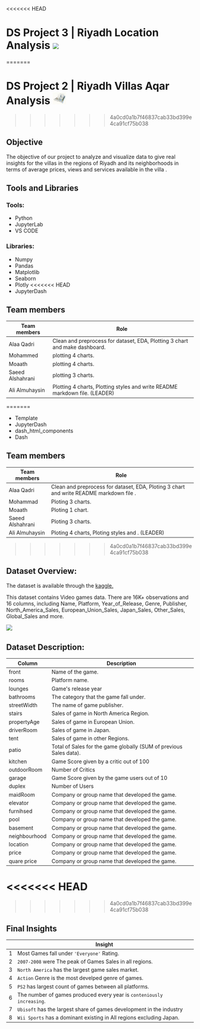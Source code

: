 <<<<<<< HEAD
#  DS Project 3 | Riyadh Location Analysis <img src='game.png' width=36>
=======
#  DS Project 2 | Riyadh Villas Aqar Analysis <img src='figures\aqar.jpg' width=36>
>>>>>>> 4a0cd0a1b7f46837cab33bd399e4ca91cf75b038

## Objective
The objective of our project to analyze and visualize data to give real insights for the villas in the regions of Riyadh and its neighborhoods in terms of average prices, views and services available in the villa .

## Tools and Libraries
### Tools:
- Python
- JupyterLab
- VS CODE
### Libraries:
- Numpy
- Pandas
- Matplotlib
- Seaborn
- Plotly
<<<<<<< HEAD
- JupyterDash

## Team members
| Team members | Role |
| -- | ----------- |
| Alaa Qadri | Clean and preprocess for dataset, EDA, Plotting 3 chart and make dashboard. |
| Mohammed  | plotting 4 charts.|
| Moaath  | plotting 4 charts.|
| Saeed Alshahrani  | plotting 3 charts.|
| Ali Almuhaysin | Plotting 4 charts, Plotting styles and write README markdown file. (LEADER) |
=======
- Template
- JupyterDash
- dash_html_components
- Dash


## Team members
| Team members   | Role |
| ----------- | ----------- |
| Alaa Qadri | Clean and preprocess for dataset, EDA, Ploting 3 chart and write README markdown file . |
| Mohammad  | Ploting 3 charts.|
| Moaath  | Ploting 1 chart.|
| Saeed Alshahrani | Ploting 3 charts.|
| Ali Almuhaysin | Ploting 4 charts, Ploting styles and . (LEADER) |
>>>>>>> 4a0cd0a1b7f46837cab33bd399e4ca91cf75b038

## Dataset Overview:
The dataset is available through the [kaggle.](https://www.kaggle.com/datasets/reemamuhammed/riyadh-villas-aqar)

This dataset contains Video games data. There are 16K+ observations and 16 columns, including Name, Platform, Year_of_Release, Genre, Publisher, North_America_Sales, European_Union_Sales, Japan_Sales, Other_Sales, Global_Sales and more.

<img src='ratings.jpg' width=360>

## Dataset Description:
| Column   | Description |
| ----------- | ----------- |
| front | Name of the game. |
| rooms | Platform name. |
| lounges | Game's release year|
| bathrooms | The category that the game fall under. |
| streetWidth | The name of game publisher. |
| stairs | Sales of game in North America Region. |
| propertyAge | Sales of game in European Union.|
| driverRoom | Sales of game in Japan. |
| tent | Sales of game in other Regions.|
| patio | Total of Sales for the game globally (SUM of previous Sales data). |
| kitchen | Game Score given by a critic out of 100|
| outdoorRoom |  Number of Critics |
| garage | Game Score given by the game users out of 10|
| duplex | Number of Users |
| maidRoom | Company or group name that developed the game. |
| elevator | Company or group name that developed the game. |
| furnihsed | Company or group name that developed the game. |
| pool | Company or group name that developed the game. |
| basement | Company or group name that developed the game. |
| neighbourhood | Company or group name that developed the game. |
| location | Company or group name that developed the game. |
| price | Company or group name that developed the game. |
| quare price | Company or group name that developed the game. |

<<<<<<< HEAD
=======


>>>>>>> 4a0cd0a1b7f46837cab33bd399e4ca91cf75b038
## Final Insights
 
|    | Insight |
| ----------- | ----------- |
| 1|  Most Games fall under `'Everyone'` Rating.|
| 2|  `2007-2008` were The peak of Games Sales in all regions.|
| 3|  `North America` has the largest game sales market.|
| 4|  `Action` Genre is the most develped genre of games. |
| 5|  `PS2` has largest count of games between all platforms.|
| 6|  The number of games produced every year is `conteniously increasing`.|
| 7|  `Ubisoft` has the largest share of games development in the industry|
| 8|  `Wii Sports` has a dominant existing in All regions excluding Japan.|
